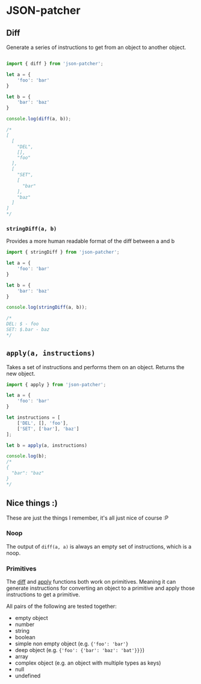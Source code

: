 # JSON-patcher

## Diff

Generate a series of instructions to get from an object to another object.


```Javascript

import { diff } from 'json-patcher';

let a = {
    'foo': 'bar'
}

let b = {
    'bar': 'baz'
}

console.log(diff(a, b));

/*
[
  [
    "DEL",
    [],
    "foo"
  ],
  [
    "SET",
    [
      "bar"
    ],
    "baz"
  ]
]
*/
```

### `stringDiff(a, b)`
Provides a more human readable format of the diff between a and b

```Javascript
import { stringDiff } from 'json-patcher';

let a = {
    'foo': 'bar'
}

let b = {
    'bar': 'baz'
}

console.log(stringDiff(a, b));

/*
DEL: $ - foo
SET: $.bar - baz
*/
```

## `apply(a, instructions)`
Takes a set of instructions and performs them on an object. Returns the new object.

```Javascript
import { apply } from 'json-patcher';

let a = {
    'foo': 'bar'
}

let instructions = [
    ['DEL', [], 'foo'],
    ['SET', ['bar'], 'baz']
];

let b = apply(a, instructions)

console.log(b);
/*
{
  "bar": "baz"
}
*/
```

## Nice things :)
These are just the things I remember, it's all just nice of course :P

### Noop
The output of `diff(a, a)` is always an empty set of instructions, which is a noop.

### Primitives
The [diff](#diff) and [apply](#apply) functions both work on primitives. Meaning it can generate instructions for converting an object to a primitive and apply those instructions to get a primitive.

All pairs of the following are tested together:
- empty object
- number
- string
- boolean
- simple non empty object (e.g. `{'foo': 'bar'}`
- deep object (e.g. `{'foo': {'bar': 'baz': 'bat'}}}`)
- array
- complex object (e.g. an object with multiple types as keys)
- null
- undefined

